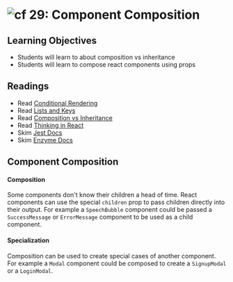 ![cf](http://i.imgur.com/7v5ASc8.png) 29:  Component Composition
===

## Learning Objectives
* Students will learn to about composition vs inheritance
* Students will learn to compose react components using props

## Readings
* Read [Conditional Rendering](https://facebook.github.io/react/docs/conditional-rendering.html)
* Read [Lists and Keys](https://facebook.github.io/react/docs/lists-and-keys.html)
* Read [Composition vs Inheritance](https://facebook.github.io/react/docs/composition-vs-inheritance.html)
* Read [Thinking in React](https://facebook.github.io/react/docs/thinking-in-react.html)
* Skim [Jest Docs](https://facebook.github.io/jest/docs/en/getting-started.html)
* Skim [Enzyme Docs](https://github.com/airbnb/enzyme)


## Component Composition
#### Composition  
Some components don't know their children a head of time. React components can use the special `children` prop to pass children directly into their output. For example a `SpeechBubble` component could be passed a `SuccessMessage` or `ErrorMessage` component to be used as a child component.

#### Specialization
Composition can be used to create special cases of another component. For example a `Modal` component could be composed to create a `SignupModal` or a `LoginModal`.
